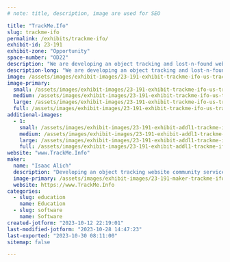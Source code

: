 ```yaml
---
# note: title, description, image are used for SEO

title: "TrackMe.Ifo"
slug: trackme-ifo
permalink: /exhibits/trackme-ifo/
exhibit-id: 23-191
exhibit-zone: "Opportunity"
space-number: "OD22"
description: "We are developing an object tracking and lost-n-found website."
description-long: "We are developing an object tracking and lost-n-found website.  Visit our booth and help spread the word."
image: /assets/images/exhibit-images/23-191-exhibit-trackme-ifo-us-track-large.png
image-primary: 
  small: /assets/images/exhibit-images/23-191-exhibit-trackme-ifo-us-track-small.png
  medium: /assets/images/exhibit-images/23-191-exhibit-trackme-ifo-us-track-medium.png
  large: /assets/images/exhibit-images/23-191-exhibit-trackme-ifo-us-track-large.png
  full: /assets/images/exhibit-images/23-191-exhibit-trackme-ifo-us-track-full.png
additional-images: 
  - 1:
    small: /assets/images/exhibit-images/23-191-exhibit-addl1-trackme-ifo-44-airplane-5105-small.png
    medium: /assets/images/exhibit-images/23-191-exhibit-addl1-trackme-ifo-44-airplane-5105-medium.png
    large: /assets/images/exhibit-images/23-191-exhibit-addl1-trackme-ifo-44-airplane-5105-large.png
    full: /assets/images/exhibit-images/23-191-exhibit-addl1-trackme-ifo-44-airplane-5105-full.png
website: "www.TrackMe.Info"
maker: 
  name: "Isaac Alich"
  description: "Developing an object tracking website community service."
  image-primary: /assets/images/exhibit-images/23-191-maker-trackme-ifo-airplane-medium.png
  website: https://www.TrackMe.Info
categories: 
  - slug: education
    name: Education
  - slug: software
    name: Software
created-jotform: "2023-10-12 22:19:01"
last-modified-jotform: "2023-10-28 14:47:23"
last-exported: "2023-10-30 08:11:00"
sitemap: false

---
```

